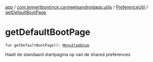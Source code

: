 [app](../../index.md) / [com.lennertbontinck.carmeetsandroidapp.utils](../index.md) / [PreferenceUtil](index.md) / [getDefaultBootPage](./get-default-boot-page.md)

# getDefaultBootPage

`fun getDefaultBootPage(): `[`MenuItemEnum`](../../com.lennertbontinck.carmeetsandroidapp.enums/-menu-item-enum/index.md)

Haalt de standaard startpagina op van de shared preferences

